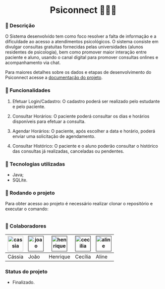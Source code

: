 <h1 align="center">Psiconnect 👩🏻‍⚕️</h1>

### 📑 Descrição

O Sistema desenvolvido tem como foco resolver a falta de informação e a dificuldade ao acesso a atendimentos psicológicos. O sistema consiste em divulgar consultas gratuitas fornecidas pelas universidades (alunos residentes de psicologia), bem como promover maior interação entre paciente e aluno, usando o canal digital para  promover consultas onlines e acompanhamento via chat.

Para maiores detalhes sobre os dados e etapas de desenvolvimento do Psiconnect acesse a [documentação do projeto](https://docs.google.com/document/d/1Pi38Fif05O7VPQQfD11p_X-kaw3DUJkU/edit?usp=sharing&ouid=107358172428642686922&rtpof=true&sd=true).

### 📌 Funcionalidades

1. Efetuar Login/Cadastro: O cadastro poderá ser realizado pelo estudante e pelo paciente.

2. Consultar Horários: O paciente poderá consultar os dias e horários disponíveis para efetuar a consulta.

3. Agendar Horários: O paciente, após escolher a data e horário, poderá enviar uma solicitação de agendamento.

4. Consultar Histórico: O paciente e o aluno poderão consultar o histórico das consultas já realizadas, canceladas ou pendentes.

### 🔧 Tecnologias utilizadas

- Java;
- SQLite.

### 🚀 Rodando o projeto

Para obter acesso ao projeto é necessário realizar clonar o repositório e executar o comando:

```

```

### 🤝 Colaboradores

|[<img src="https://avatars.githubusercontent.com/u/117492130?v=4" alt="cassia" width="50"/>](https://github.com/CassiaAlthman)|[<img src="https://avatars.githubusercontent.com/u/92767874?v=4" alt="joao" width="50"/>]()|[<img src="https://media.licdn.com/dms/image/D4D03AQFEMpxX0-hmMQ/profile-displayphoto-shrink_800_800/0/1696795844721?e=1707350400&v=beta&t=JNsczBl3S0aZBkex-08Tfg533LkQbFy9gWAhsqIbFMY" alt="henrique" width="50"/>]()|[<img src="https://media.licdn.com/dms/image/C4D03AQFj7L6IejW97A/profile-displayphoto-shrink_200_200/0/1627507353329?e=1707350400&v=beta&t=sii9XKteMlfLUdsym4J_gb61D6eI5TS_q_t0r8_eNoQ" alt="cecilia" width="50"/>]()|[<img src="https://media.licdn.com/dms/image/C4E03AQE0K-nvmjqhoQ/profile-displayphoto-shrink_200_200/0/1636055492734?e=1707350400&v=beta&t=jYxq6zU0bH3O2-mNPAiGHD8A-ue1qpAHGQuUkFS3Hos" alt="aline" width="50"/>]()|
|-|-|-|-|-|
|Cássia|João|Henrique|Cecília|Aline|

### Status do projeto

- Finalizado.
